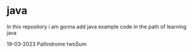 # java
In this repository i am gonna add java example code in the path of learning java


19-03-2023
Pallindrome
twoSum
